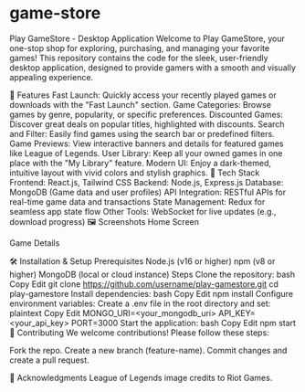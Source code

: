 # game-store
Play GameStore - Desktop Application
Welcome to Play GameStore, your one-stop shop for exploring, purchasing, and managing your favorite games! This repository contains the code for the sleek, user-friendly desktop application, designed to provide gamers with a smooth and visually appealing experience.

📌 Features
Fast Launch: Quickly access your recently played games or downloads with the "Fast Launch" section.
Game Categories: Browse games by genre, popularity, or specific preferences.
Discounted Games: Discover great deals on popular titles, highlighted with discounts.
Search and Filter: Easily find games using the search bar or predefined filters.
Game Previews: View interactive banners and details for featured games like League of Legends.
User Library: Keep all your owned games in one place with the "My Library" feature.
Modern UI: Enjoy a dark-themed, intuitive layout with vivid colors and stylish graphics.
🚀 Tech Stack
Frontend: React.js, Tailwind CSS
Backend: Node.js, Express.js
Database: MongoDB (Game data and user profiles)
API Integration: RESTful APIs for real-time game data and transactions
State Management: Redux for seamless app state flow
Other Tools: WebSocket for live updates (e.g., download progress)
🖼️ Screenshots
Home Screen

Game Details

🛠️ Installation & Setup
Prerequisites
Node.js (v16 or higher)
npm (v8 or higher)
MongoDB (local or cloud instance)
Steps
Clone the repository:
bash
Copy
Edit
git clone https://github.com/username/play-gamestore.git
cd play-gamestore
Install dependencies:
bash
Copy
Edit
npm install
Configure environment variables:
Create a .env file in the root directory and set:
plaintext
Copy
Edit
MONGO_URI=<your_mongodb_uri>
API_KEY=<your_api_key>
PORT=3000
Start the application:
bash
Copy
Edit
npm start
🤝 Contributing
We welcome contributions! Please follow these steps:

Fork the repo.
Create a new branch (feature-name).
Commit changes and create a pull request.


🌟 Acknowledgments
League of Legends image credits to Riot Games.
